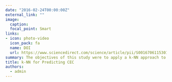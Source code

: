 ```yaml
---
date: "2016-02-24T00:00:00Z"
external_link: ""
image:
  caption: 
  focal_point: Smart
links:
- icon: photo-video
  icon_pack: fa
  name: DOI
  url: https://www.sciencedirect.com/science/article/pii/S0016706115301282
summary: The objectives of this study were to apply a k-NN approach to predict CEC in Iranian soils and compare this approach with the popular artificial neural network model. In this study, a data set of 3420 soil samples from different parts of Iran was used. 
title: k-NN for Predicting CEC
authors: 
  - admin
---
```

